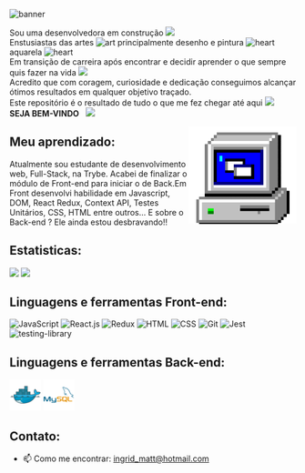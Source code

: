 ![banner](https://user-images.githubusercontent.com/93009516/164511619-9bf8538f-e84a-482b-9952-5f19d933e04f.png)


Sou uma desenvolvedora em construção <img src="https://github.com/TheDudeThatCode/TheDudeThatCode/raw/master/Assets/Developer.gif" width="30px" style="max-width: 100%;">
<br>
Enstusiastas das artes <img class="emoji" alt="art" height="20" width="20" src="https://github.githubassets.com/images/icons/emoji/unicode/1f3a8.png"> principalmente desenho e pintura <img class="emoji" alt="heart" height="20" width="20" src="https://github.githubassets.com/images/icons/emoji/unicode/2764.png"> aquarela <img class="emoji" alt="heart" height="20" width="20" src="https://github.githubassets.com/images/icons/emoji/unicode/2764.png">
<br>
Em transição de carreira após encontrar e decidir aprender o que sempre quis fazer na vida <img src="https://github.com/TheDudeThatCode/TheDudeThatCode/raw/master/Assets/Rocket.gif" width="18px" style="max-width: 100%;">
<br>
Acredito que com coragem, curiosidade e dedicação conseguimos alcançar ótimos resultados em qualquer objetivo traçado.
<br>
Este repositório é o resultado de tudo o que me fez chegar até aqui <img src="https://github.com/TheDudeThatCode/TheDudeThatCode/blob/master/Assets/Hi.gif" width="29px"> **SEJA BEM-VINDO** &nbsp; <img src="https://github.com/TheDudeThatCode/TheDudeThatCode/raw/master/Assets/Earth.gif" width="24px" style="max-width: 100%;">


<img align="right" alt="PC GIF" src="https://github.com/TheDudeThatCode/TheDudeThatCode/blob/master/Assets/PC.gif" width="190" />
  

## Meu aprendizado:

Atualmente sou estudante de desenvolvimento web, Full-Stack, na Trybe. Acabei de finalizar o módulo de Front-end para iniciar o de Back.Em Front desenvolvi habilidade em Javascript, DOM, React Redux, Context API, Testes Unitários, CSS, HTML entre outros...  E sobre o Back-end ?  Ele ainda estou desbravando!!
<br>

## Estatisticas:

<img height="125em" src="https://github-readme-stats.vercel.app/api/top-langs/?username=ingridmattos&layout=compact&langs_count=7&theme=jolly"/>&nbsp;<img height="125em" src="https://github-readme-stats.vercel.app/api?username=ingridmattos&show_icons=true&theme=jolly&include_all_commits=true&count_private=true"/>

## Linguagens e ferramentas Front-end:
   <div>
   <img title="JavaScript" height="40" src="https://img.icons8.com/color/48/000000/javascript--v2.png" />
  <img title="React.js" width="40" src="https://img.icons8.com/officel/80/000000/react.png" width="48px" />
  <img title="Redux" height="40" src="https://img.icons8.com/color/48/000000/redux.png" />
  <img title="HTML" height="40" src="https://img.icons8.com/color/48/000000/html-5--v1.png"/>
  <img title="CSS" height="40" src="https://img.icons8.com/color/48/000000/css3.png"/>
 <img title="Git" height="40" src="https://img.icons8.com/color/48/000000/git.png"/>
  <img title="Jest" height="40" src="https://img.icons8.com/external-tal-revivo-color-tal-revivo/48/000000/external-jest-can-collect-code-coverage-information-from-entire-projects-logo-color-tal-revivo.png"/>
  <img title="React Testing Library" height="40" src="https://i.ibb.co/njDnkQq/testing-library.png" alt="testing-library">
  </div>
  
  ## Linguagens e ferramentas Back-end:
  <div>
  <img alt="Docker" width="55" src="https://raw.githubusercontent.com/devicons/devicon/master/icons/docker/docker-original.svg">
  <img alt="Mysql" height="55" src="https://raw.githubusercontent.com/devicons/devicon/master/icons/mysql/mysql-original-wordmark.svg">
  </div>

 ## Contato: 
 - 📫 Como me encontrar: ingrid_matt@hotmail.com
